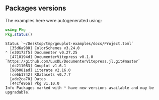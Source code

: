 
<a id='Packages-versions'></a>

## Packages versions


The examples here were autogenerated using:


```julia
using Pkg
Pkg.status()
```


```
Status `~/Desktop/tmp/gnuplot-examples/docs/Project.toml`
  [35d6a980] ColorSchemes v3.24.0
⌃ [e30172f5] Documenter v0.27.25
  [4710194d] DocumenterVitepress v0.1.0 `https://github.com/LuxDL/DocumenterVitepress.jl.git#master`
  [dc211083] Gnuplot v1.6.1
  [98b081ad] Literate v2.16.0
  [ce6b1742] RDatasets v0.7.7
  [ade2ca70] Dates
  [44cfe95a] Pkg v1.10.0
Info Packages marked with ⌃ have new versions available and may be upgradable.
```

